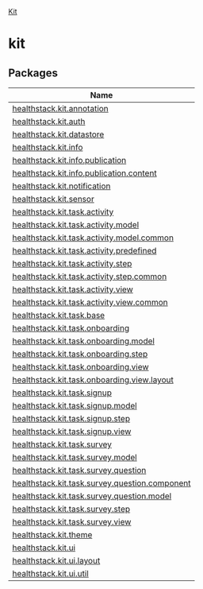 
[Kit](kit.html)



# kit



## Packages


| Name |
|---|
| [healthstack.kit.annotation](healthstack.kit.annotation/index.html) |
| [healthstack.kit.auth](healthstack.kit.auth/index.html) |
| [healthstack.kit.datastore](healthstack.kit.datastore/index.html) |
| [healthstack.kit.info](healthstack.kit.info/index.html) |
| [healthstack.kit.info.publication](healthstack.kit.info.publication/index.html) |
| [healthstack.kit.info.publication.content](healthstack.kit.info.publication.content/index.html) |
| [healthstack.kit.notification](healthstack.kit.notification/index.html) |
| [healthstack.kit.sensor](healthstack.kit.sensor/index.html) |
| [healthstack.kit.task.activity](healthstack.kit.task.activity/index.html) |
| [healthstack.kit.task.activity.model](healthstack.kit.task.activity.model/index.html) |
| [healthstack.kit.task.activity.model.common](healthstack.kit.task.activity.model.common/index.html) |
| [healthstack.kit.task.activity.predefined](healthstack.kit.task.activity.predefined/index.html) |
| [healthstack.kit.task.activity.step](healthstack.kit.task.activity.step/index.html) |
| [healthstack.kit.task.activity.step.common](healthstack.kit.task.activity.step.common/index.html) |
| [healthstack.kit.task.activity.view](healthstack.kit.task.activity.view/index.html) |
| [healthstack.kit.task.activity.view.common](healthstack.kit.task.activity.view.common/index.html) |
| [healthstack.kit.task.base](healthstack.kit.task.base/index.html) |
| [healthstack.kit.task.onboarding](healthstack.kit.task.onboarding/index.html) |
| [healthstack.kit.task.onboarding.model](healthstack.kit.task.onboarding.model/index.html) |
| [healthstack.kit.task.onboarding.step](healthstack.kit.task.onboarding.step/index.html) |
| [healthstack.kit.task.onboarding.view](healthstack.kit.task.onboarding.view/index.html) |
| [healthstack.kit.task.onboarding.view.layout](healthstack.kit.task.onboarding.view.layout/index.html) |
| [healthstack.kit.task.signup](healthstack.kit.task.signup/index.html) |
| [healthstack.kit.task.signup.model](healthstack.kit.task.signup.model/index.html) |
| [healthstack.kit.task.signup.step](healthstack.kit.task.signup.step/index.html) |
| [healthstack.kit.task.signup.view](healthstack.kit.task.signup.view/index.html) |
| [healthstack.kit.task.survey](healthstack.kit.task.survey/index.html) |
| [healthstack.kit.task.survey.model](healthstack.kit.task.survey.model/index.html) |
| [healthstack.kit.task.survey.question](healthstack.kit.task.survey.question/index.html) |
| [healthstack.kit.task.survey.question.component](healthstack.kit.task.survey.question.component/index.html) |
| [healthstack.kit.task.survey.question.model](healthstack.kit.task.survey.question.model/index.html) |
| [healthstack.kit.task.survey.step](healthstack.kit.task.survey.step/index.html) |
| [healthstack.kit.task.survey.view](healthstack.kit.task.survey.view/index.html) |
| [healthstack.kit.theme](healthstack.kit.theme/index.html) |
| [healthstack.kit.ui](healthstack.kit.ui/index.html) |
| [healthstack.kit.ui.layout](healthstack.kit.ui.layout/index.html) |
| [healthstack.kit.ui.util](healthstack.kit.ui.util/index.html) |

